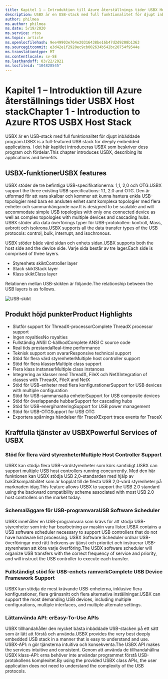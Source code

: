```yaml
---
title: Kapitel 1 – Introduktion till Azure återställnings tider USBX Host stack
description: USBX är en USB-stack med full funktionalitet för djupt inbäddade program. I det här kapitlet introduceras USBX som beskriver dess program och fördelar.
author: philmea
ms.author: philmea
ms.date: 5/19/2020
ms.service: rtos
ms.topic: article
ms.openlocfilehash: 9ee49903e764e20316438be16b47d2d9208b1363
ms.sourcegitcommit: e3d42e1f2920ec9cb002634b542bc20754f9544e
ms.translationtype: MT
ms.contentlocale: sv-SE
ms.lasthandoff: 03/22/2021
ms.locfileid: "104828545"
---
```

# <a name="chapter-1---introduction-to-azure-rtos-usbx-host-stack"></a><span data-ttu-id="99f0e-104">Kapitel 1 – Introduktion till Azure återställnings tider USBX Host stack</span><span class="sxs-lookup"><span data-stu-id="99f0e-104">Chapter 1 - Introduction to Azure RTOS USBX Host Stack</span></span>

<span data-ttu-id="99f0e-105">USBX är en USB-stack med full funktionalitet för djupt inbäddade program.</span><span class="sxs-lookup"><span data-stu-id="99f0e-105">USBX is a full-featured USB stack for deeply embedded applications.</span></span> <span data-ttu-id="99f0e-106">I det här kapitlet introduceras USBX som beskriver dess program och fördelar.</span><span class="sxs-lookup"><span data-stu-id="99f0e-106">This chapter introduces USBX, describing its applications and benefits.</span></span>

## <a name="usbx-features"></a><span data-ttu-id="99f0e-107">USBX-funktioner</span><span class="sxs-lookup"><span data-stu-id="99f0e-107">USBX features</span></span>

<span data-ttu-id="99f0e-108">USBX stöder de tre befintliga USB-specifikationerna: 1,1, 2,0 och OTG.</span><span class="sxs-lookup"><span data-stu-id="99f0e-108">USBX support the three existing USB specifications: 1.1, 2.0 and OTG.</span></span> <span data-ttu-id="99f0e-109">Den är utformad för att vara skalbar och kommer att kunna hantera enkla USB-topologier med bara en ansluten enhet samt komplexa topologier med flera enheter och sammanhängande nav.</span><span class="sxs-lookup"><span data-stu-id="99f0e-109">It is designed to be scalable and will accommodate simple USB topologies with only one connected device as well as complex topologies with multiple devices and cascading hubs.</span></span> <span data-ttu-id="99f0e-110">USBX stöder alla data överförings typer för USB-protokollen: kontroll, Mass, avbrott och isokrona.</span><span class="sxs-lookup"><span data-stu-id="99f0e-110">USBX supports all the data transfer types of the USB protocols: control, bulk, interrupt, and isochronous.</span></span>

<span data-ttu-id="99f0e-111">USBX stöder både värd sidan och enhets sidan.</span><span class="sxs-lookup"><span data-stu-id="99f0e-111">USBX supports both the host side and the device side.</span></span> <span data-ttu-id="99f0e-112">Varje sida består av tre lager.</span><span class="sxs-lookup"><span data-stu-id="99f0e-112">Each side is comprised of three layers.</span></span>

- <span data-ttu-id="99f0e-113">Styrenhets skikt</span><span class="sxs-lookup"><span data-stu-id="99f0e-113">Controller layer</span></span>
- <span data-ttu-id="99f0e-114">Stack skikt</span><span class="sxs-lookup"><span data-stu-id="99f0e-114">Stack layer</span></span>
- <span data-ttu-id="99f0e-115">Klass skikt</span><span class="sxs-lookup"><span data-stu-id="99f0e-115">Class layer</span></span>

<span data-ttu-id="99f0e-116">Relationen mellan USB-skikten är följande.</span><span class="sxs-lookup"><span data-stu-id="99f0e-116">The relationship between the USB layers is as follows.</span></span>

![USB-skikt](./media/usbx-device-stack/usb-layers.png)

## <a name="product-highlights"></a><span data-ttu-id="99f0e-118">Produkt höjd punkter</span><span class="sxs-lookup"><span data-stu-id="99f0e-118">Product Highlights</span></span>

- <span data-ttu-id="99f0e-119">Slutför support för ThreadX-processor</span><span class="sxs-lookup"><span data-stu-id="99f0e-119">Complete ThreadX processor support</span></span>
- <span data-ttu-id="99f0e-120">Ingen royalties</span><span class="sxs-lookup"><span data-stu-id="99f0e-120">No royalties</span></span>
- <span data-ttu-id="99f0e-121">Fullständig ANSI C-källkod</span><span class="sxs-lookup"><span data-stu-id="99f0e-121">Complete ANSI C source code</span></span>
- <span data-ttu-id="99f0e-122">Real tids prestanda</span><span class="sxs-lookup"><span data-stu-id="99f0e-122">Real-time performance</span></span>
- <span data-ttu-id="99f0e-123">Teknisk support som svarar</span><span class="sxs-lookup"><span data-stu-id="99f0e-123">Responsive technical support</span></span>
- <span data-ttu-id="99f0e-124">Stöd för flera värd styrenheter</span><span class="sxs-lookup"><span data-stu-id="99f0e-124">Multiple host controller support</span></span>
- <span data-ttu-id="99f0e-125">Stöd för flera klasser</span><span class="sxs-lookup"><span data-stu-id="99f0e-125">Multiple class support</span></span>
- <span data-ttu-id="99f0e-126">Flera klass instanser</span><span class="sxs-lookup"><span data-stu-id="99f0e-126">Multiple class instances</span></span>
- <span data-ttu-id="99f0e-127">Integrering av klasser med ThreadX, FileX och NetX</span><span class="sxs-lookup"><span data-stu-id="99f0e-127">Integration of classes with ThreadX, FileX and NetX</span></span>
- <span data-ttu-id="99f0e-128">Stöd för USB-enheter med flera konfigurationer</span><span class="sxs-lookup"><span data-stu-id="99f0e-128">Support for USB devices with multiple configuration</span></span>
- <span data-ttu-id="99f0e-129">Stöd för USB-sammansatta enheter</span><span class="sxs-lookup"><span data-stu-id="99f0e-129">Support for USB composite devices</span></span>
- <span data-ttu-id="99f0e-130">Stöd för överlappande hubbar</span><span class="sxs-lookup"><span data-stu-id="99f0e-130">Support for cascading hubs</span></span>
- <span data-ttu-id="99f0e-131">Stöd för USB-energihantering</span><span class="sxs-lookup"><span data-stu-id="99f0e-131">Support for USB power management</span></span>
- <span data-ttu-id="99f0e-132">Stöd för USB-OTG</span><span class="sxs-lookup"><span data-stu-id="99f0e-132">Support for USB OTG</span></span>
- <span data-ttu-id="99f0e-133">Exportera spårnings händelser för TraceX</span><span class="sxs-lookup"><span data-stu-id="99f0e-133">Export trace events for TraceX</span></span>

## <a name="powerful-services-of-usbx"></a><span data-ttu-id="99f0e-134">Kraftfulla tjänster av USBX</span><span class="sxs-lookup"><span data-stu-id="99f0e-134">Powerful Services of USBX</span></span>

### <a name="multiple-host-controller-support"></a><span data-ttu-id="99f0e-135">Stöd för flera värd styrenheter</span><span class="sxs-lookup"><span data-stu-id="99f0e-135">Multiple Host Controller Support</span></span>

<span data-ttu-id="99f0e-136">USBX kan stödja flera USB-värdstyrenheter som körs samtidigt.</span><span class="sxs-lookup"><span data-stu-id="99f0e-136">USBX can support multiple USB host controllers running concurrently.</span></span> <span data-ttu-id="99f0e-137">Med den här funktionen kan USBX stödja USB 2,0-standarden med hjälp av bakåtkompatibilitet som är kopplat till de flesta USB 2,0-värd styrenheter på marknaden idag.</span><span class="sxs-lookup"><span data-stu-id="99f0e-137">This feature allows USBX to support the USB 2.0 standard using the backward compatibility scheme associated with most USB 2.0 host controllers on the market today.</span></span>

### <a name="usb-software-scheduler"></a><span data-ttu-id="99f0e-138">Schemaläggare för USB-programvara</span><span class="sxs-lookup"><span data-stu-id="99f0e-138">USB Software Scheduler</span></span>

<span data-ttu-id="99f0e-139">USBX innehåller en USB-programvara som krävs för att stödja USB-styrenheter som inte har bearbetning av maskin varu listor.</span><span class="sxs-lookup"><span data-stu-id="99f0e-139">USBX contains a USB software scheduler necessary to support USB controllers that do not have hardware list processing.</span></span> <span data-ttu-id="99f0e-140">USBX Software Scheduler ordnar USB-överföringar med rätt frekvens av tjänst och prioritet och instruerar USB-styrenheten att köra varje överföring.</span><span class="sxs-lookup"><span data-stu-id="99f0e-140">The USBX software scheduler will organize USB transfers with the correct frequency of service and priority, and will instruct the USB controller to execute each transfer.</span></span>

### <a name="complete-usb-device-framework-support"></a><span data-ttu-id="99f0e-141">Fullständigt stöd för USB-enhets ramverk</span><span class="sxs-lookup"><span data-stu-id="99f0e-141">Complete USB Device Framework Support</span></span>

<span data-ttu-id="99f0e-142">USBX kan stödja de mest krävande USB-enheterna, inklusive flera konfigurationer, flera gränssnitt och flera alternativa inställningar.</span><span class="sxs-lookup"><span data-stu-id="99f0e-142">USBX can support the most demanding USB devices, including multiple configurations, multiple interfaces, and multiple alternate settings.</span></span>

### <a name="easy-to-use-apis"></a><span data-ttu-id="99f0e-143">Lättanvända API: er</span><span class="sxs-lookup"><span data-stu-id="99f0e-143">Easy-To-Use APIs</span></span>

<span data-ttu-id="99f0e-144">USBX tillhandahåller den mycket bästa inbäddade USB-stacken på ett sätt som är lätt att förstå och använda.</span><span class="sxs-lookup"><span data-stu-id="99f0e-144">USBX provides the very best deeply embedded USB stack in a manner that is easy to understand and use.</span></span> <span data-ttu-id="99f0e-145">USBX-API: n gör tjänsterna intuitiva och konsekventa.</span><span class="sxs-lookup"><span data-stu-id="99f0e-145">The USBX API makes the services intuitive and consistent.</span></span> <span data-ttu-id="99f0e-146">Genom att använda de tillhandahållna USBX klass-API: erna behöver inte användar programmet förstå USB-protokollens komplexitet.</span><span class="sxs-lookup"><span data-stu-id="99f0e-146">By using the provided USBX class APIs, the user application does not need to understand the complexity of the USB protocols.</span></span>
